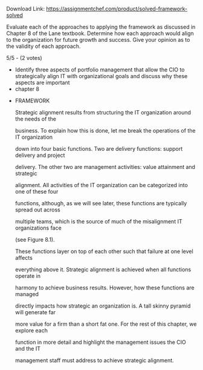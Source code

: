 Download Link: https://assignmentchef.com/product/solved-framework-solved
<br>
<p class="title">Evaluate each of the approaches to applying the framework as discussed in Chapter 8 of the Lane textbook. Determine how each approach would align to the organization for future growth and success. Give your opinion as to the validity of each approach.

5/5 - (2 votes)

<ul>

 <li>Identify three aspects of portfolio management that allow the CIO to strategically align IT with organizational goals and discuss why these aspects are important</li>

 <li>chapter 8</li>

 <li><p align="left">FRAMEWORK<p align="left">Strategic alignment results from structuring the IT organization around the needs of the<p align="left">business. To explain how this is done, let me break the operations of the IT organization<p align="left">down into four basic functions. Two are delivery functions: support delivery and project<p align="left">delivery. The other two are management activities: value attainment and strategic<p align="left">alignment. All activities of the IT organization can be categorized into one of these four<p align="left">functions, although, as we will see later, these functions are typically spread out across<p align="left">multiple teams, which is the source of much of the misalignment IT organizations face<p align="left">(see Figure 8.1).<p align="left">These functions layer on top of each other such that failure at one level affects<p align="left">everything above it. Strategic alignment is achieved when all functions operate in<p align="left">harmony to achieve business results. However, how these functions are managed<p align="left">directly impacts how strategic an organization is. A tall skinny pyramid will generate far<p align="left">more value for a firm than a short fat one. For the rest of this chapter, we explore each<p align="left">function in more detail and highlight the management issues the CIO and the IT<p align="left">management staff must address to achieve strategic alignment.</li>